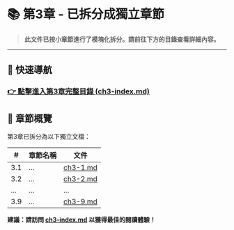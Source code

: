 # 📚 第3章 - 已拆分成獨立章節

> **此文件已按小章節進行了模塊化拆分。請前往下方的目錄查看詳細內容。**

---

## 🔗 快速導航

### **[👉 點擊進入第3章完整目錄 (ch3-index.md)](ch3/ch3-index.md)**

## 📖 章節概覽

第3章已拆分為以下獨立文檔：

| # | 章節名稱 | 文件 |
|---|---------|------|
| 3.1 | ... | [ch3-1.md](ch3/ch3-1.md) |
| 3.2 | ... | [ch3-2.md](ch3/ch3-2.md) |
| ... | ... | ... |
| 3.9 | ... | [ch3-9.md](ch3/ch3-9.md) |

**建議：請訪問 [ch3-index.md](ch3/ch3-index.md) 以獲得最佳的閱讀體驗！**
